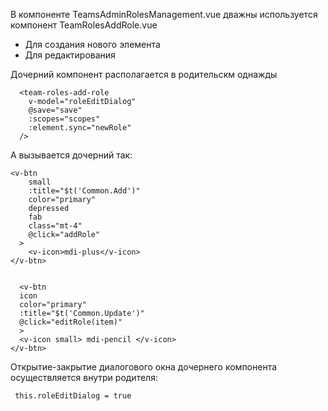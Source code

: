 
В компоненте TeamsAdminRolesManagement.vue дважны используется компонент TeamRolesAddRole.vue
- Для создания нового элемента
- Для редактирования

Дочерний компонент располагается в родительскм однажды

      <team-roles-add-role
        v-model="roleEditDialog"
        @save="save"
        :scopes="scopes"
        :element.sync="newRole"
      />
      
А вызывается дочерний так:
    
    <v-btn
        small
        :title="$t('Common.Add')"
        color="primary"
        depressed
        fab
        class="mt-4"
        @click="addRole"
      >
        <v-icon>mdi-plus</v-icon>
    </v-btn>
      
      
      <v-btn
      icon
      color="primary"
      :title="$t('Common.Update')"
      @click="editRole(item)"
      >
      <v-icon small> mdi-pencil </v-icon>
    </v-btn>
    
Открытие-закрытие диалогового окна дочернего компонента осуществляется внутри родителя:
    
     this.roleEditDialog = true
